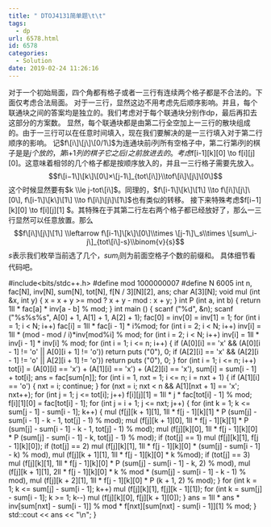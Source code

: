 ```yaml
---
title: " DTOJ4131简单题\t\t"
tags:
  - dp
url: 6578.html
id: 6578
categories:
  - Solution
date: 2019-02-24 11:26:16
---
```


对于一个初始局面，四个角都有格子或者一三行有连续两个格子都是不合法的。下面仅考虑合法局面。 对于一三行，显然这边不用考虑先后顺序影响。并且，每个联通块之间的答案均是独立的。我们考虑对于每个联通块分别作dp，最后再扣去这部分的方案数。 显然，每个联通块都是由第二行全空加上一三行的散块组成的。由于一三行可以在任意时间填入，现在我们要解决的是一三行填入对于第二行顺序的影响。 记$f\[i\]\[j\]\[0/1\]$为连通块前$i$列所有空格子中，第二行第$i$列的棋子是是$j个放的，第$i+1$列的棋子它之后/之前放进去的。 考虑$f\[i-1\]\[k\]\[0\] \\to f\[i\]\[j\]\[0\]。这意味着相邻的几个格子都是按顺序放入的，并且一三行格子需要先放入。 $$f\[i−1\]\[k\]\[0\]×\[j-1\]_{tot\[i\]}\\tof\[i\]\[j\]\[0\]$$ 这个时候显然要有$k \\le j-tot\[i\]$。同理的，$f\[i-1\]\[k\]\[1\] \\to f\[i\]\[j\]\[0\], f\[i-1\]\[k\]\[1\] \\to f\[i\]\[j\]\[1\]$也有类似的转移。 接下来特殊考虑$f\[i−1\]\[k\]\[0\] \\to f\[i\]\[j\]\[1\] $。其特殊在于其第二行左右两个格子都已经放好了，那么一三行显然可以任意放置。那么 $$f\[i\]\[j\]\[1\] \\leftarrow f\[i-1\]\[k\]\[0\]\\times \[j-1\]\_s\\times \[sum\_i-j\]_{tot\[i\]-s}\\binom{v}{s}$$ $s$表示我们枚举当前选了几个，$sum_i$则为前面空格子个数的前缀和。 具体细节看代码吧。

#include<bits/stdc++.h>
#define mod 1000000007
#define N 6005
int n, fac\[N\], inv\[N\], sum\[N\], tot\[N\], f\[N / 3\]\[N\]\[2\], ans;
char A\[3\]\[N\];
void mul (int &x, int y) { x = x + y >= mod ? x + y - mod : x + y; }
int P (int a, int b) { return 1ll * fac\[a\] * inv\[a - b\] % mod; }
int main ()
{
	scanf ("%d", &n);
	scanf ("%s%s%s", A\[0\] + 1, A\[1\] + 1, A\[2\] + 1);
	fac\[0\] = inv\[0\] = inv\[1\] = 1;
	for (int i = 1; i < N; i++) fac\[i\] = 1ll * fac\[i - 1\] * i%mod;
	for (int i = 2; i < N; i++) inv\[i\] = 1ll * (mod - mod / i)*inv\[mod%i\] % mod;
	for (int i = 2; i < N; i++) inv\[i\] = 1ll * inv\[i - 1\] * inv\[i\] % mod;
	for (int i = 1; i <= n; i++)
	{
		if (A\[0\]\[i\] == 'x' && (A\[0\]\[i - 1\] != 'o' || A\[0\]\[i + 1\] != 'o')) return puts ("0"), 0;
		if (A\[2\]\[i\] == 'x' && (A\[2\]\[i - 1\] != 'o' || A\[2\]\[i + 1\] != 'o')) return puts ("0"), 0;
	}
	for (int i = 1; i <= n; i++)
		tot\[i\] = (A\[0\]\[i\] == 'x') + (A\[1\]\[i\] == 'x') + (A\[2\]\[i\] == 'x'), sum\[i\] = sum\[i - 1\] + tot\[i\];
	ans = fac\[sum\[n\]\];
	for (int i = 1, nxt = 1; i <= n; i = nxt + 1)
	{
		if (A\[1\]\[i\] == 'o') { nxt = i; continue; }
		for (nxt = i; nxt < n && A\[1\]\[nxt + 1\] == 'x'; nxt++);
		for (int j = 1; j <= tot\[i\]; j++) f\[i\]\[j\]\[1\] = 1ll * j * fac\[tot\[i\] - 1\] % mod;
		f\[i\]\[1\]\[0\] = fac\[tot\[i\] - 1\];
		for (int j = i + 1; j <= nxt; j++)
		{
			for (int k = 1; k <= sum\[j - 1\] - sum\[i - 1\]; k++)
			{
				mul (f\[j\]\[k + 1\]\[1\], 1ll * f\[j - 1\]\[k\]\[1\] * P (sum\[j\] - sum\[i - 1\] - k - 1, tot\[j\] - 1) % mod);
				mul (f\[j\]\[k + 1\]\[0\], 1ll * f\[j - 1\]\[k\]\[1\] * P (sum\[j\] - sum\[i - 1\] - k - 1, tot\[j\] - 1) % mod);
				mul (f\[j\]\[k\]\[0\], 1ll * f\[j - 1\]\[k\]\[0\] * P (sum\[j\] - sum\[i - 1\] - k, tot\[j\] - 1) % mod);
				if (tot\[j\] == 1)
					mul (f\[j\]\[k\]\[1\], f\[j - 1\]\[k\]\[0\]);
				if (tot\[j\] == 2)
					mul (f\[j\]\[k\]\[1\], 1ll * f\[j - 1\]\[k\]\[0\] * (sum\[j\] - sum\[i - 1\] - k) % mod),
					mul (f\[j\]\[k + 1\]\[1\], 1ll * f\[j - 1\]\[k\]\[0\] * k %mod);
				if (tot\[j\] == 3)
					mul (f\[j\]\[k\]\[1\], 1ll * f\[j - 1\]\[k\]\[0\] * P (sum\[j\] - sum\[i - 1\] - k, 2) % mod),
					mul (f\[j\]\[k + 1\]\[1\], 2ll * f\[j - 1\]\[k\]\[0\] * k % mod * (sum\[j\] - sum\[i - 1\] - k - 1) % mod),
					mul (f\[j\]\[k + 2\]\[1\], 1ll * f\[j - 1\]\[k\]\[0\] * P (k + 1, 2) % mod);
			}
			for (int k = 1; k <= sum\[j\] - sum\[i - 1\]; k++) mul (f\[j\]\[k\]\[1\], f\[j\]\[k - 1\]\[1\]);
			for (int k = sum\[j\] - sum\[i - 1\]; k >= 1; k--) mul (f\[j\]\[k\]\[0\], f\[j\]\[k + 1\]\[0\]);
		}
		ans = 1ll * ans * inv\[sum\[nxt\] - sum\[i - 1\]\] % mod * f\[nxt\]\[sum\[nxt\] - sum\[i - 1\]\]\[1\] % mod;
	}
	std::cout << ans << "\\n";
}